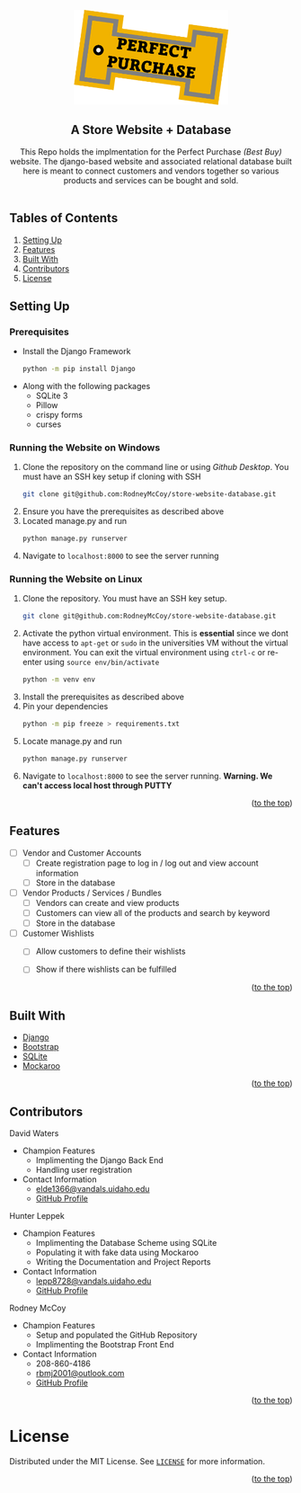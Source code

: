 <div id="top"></div>


<!-- TITLE -->
<p align="center">
  <img width="275" src="https://github.com/RodneyMcCoy/store-website-database/blob/main/icon1.png">
</p>

<h2 align="center" id="heading">A Store Website + Database </h2>

<p align="center">This Repo holds the implmentation for the Perfect Purchase <em>(Best Buy)</em> website. The django-based website and associated relational database built here is meant to connect customers and vendors together so various products and services can be bought and sold. <br> <br> 
  
<!-- <a href="http://example.com/">Website Not Currently Hosted Here</a> -->

</p>

</div>



<!-- TABLE OF CONTENTS -->
## Tables of Contents

<ol>
  <li><a href="#setting-up">Setting Up</a></li>
  <li><a href="#features">Features</a></li>
  <li><a href="#built-with">Built With</a></li>
  <li><a href="#contributors">Contributors</a></li>
  <li><a href="#license">License</a></li>
</ol>




<!-- Setting Up -->
## Setting Up


### Prerequisites

* Install the Django Framework 
  ```sh
  python -m pip install Django
  ```
* Along with the following packages
  * SQLite 3
  * Pillow
  * crispy forms
  * curses 

### Running the Website on Windows

1. Clone the repository on the command line or using *Github Desktop*. You must have an SSH key setup if cloning with SSH
    ```sh
    git clone git@github.com:RodneyMcCoy/store-website-database.git
    ```
2. Ensure you have the prerequisites as described above
3. Located manage.py and run 
    ```sh
    python manage.py runserver
    ```
4. Navigate to `localhost:8000` to see the server running


### Running the Website on Linux

1. Clone the repository. You must have an SSH key setup.
    ```sh
    git clone git@github.com:RodneyMcCoy/store-website-database.git
    ```
2. Activate the python virtual environment. This is **essential** since we dont have access to `apt-get` or `sudo` in the universities VM without the virtual environment. You can exit the virtual environment using `ctrl-c` or re-enter using `source env/bin/activate`
    ```sh
    python -m venv env
    ```
3. Install the prerequisites as described above
4. Pin your dependencies	
    ```sh
    python -m pip freeze > requirements.txt
    ```
5. Locate manage.py and run 
    ```sh
    python manage.py runserver
    ```
6. Navigate to `localhost:8000` to see the server running. **Warning. We can't access local host through PUTTY**



<p align="right">(<a href="#top">to the top</a>)</p>





<!-- FEATURES -->
## Features


- [ ] Vendor and Customer Accounts
  - [ ] Create registration page to log in / log out and view account information
  - [ ] Store in the database
- [ ] Vendor Products / Services / Bundles  
  - [ ] Vendors can create and view products
  - [ ] Customers can view all of the products and search by keyword
  - [ ] Store in the database
- [ ] Customer Wishlists
  - [ ] Allow customers to define their wishlists
  - [ ] Show if there wishlists can be fulfilled


<p align="right">(<a href="#top">to the top</a>)</p>





<!-- BUILT WITH -->
## Built With

* [Django](https://www.djangoproject.com/)
* [Bootstrap](https://getbootstrap.com/)
* [SQLite](https://docs.microsoft.com/en-us/sql/?view=sql-server-ver15)
* [Mockaroo](https://www.mockaroo.com/)


<p align="right">(<a href="#top">to the top</a>)</p>













<!-- CONTRIBUTORS -->
## Contributors


David Waters
- Champion Features
  - Implimenting the Django Back End
  - Handling user registration
- Contact Information
  - elde1366@vandals.uidaho.edu
  - [GitHub Profile](https://github.com/iTzLegend23)



Hunter Leppek
- Champion Features
  - Implimenting the Database Scheme using SQLite
  - Populating it with fake data using Mockaroo
  - Writing the Documentation and Project Reports
- Contact Information
  - lepp8728@vandals.uidaho.edu
  - [GitHub Profile](https://github.com/Hunter-SE)


Rodney McCoy
- Champion Features
  - Setup and populated the GitHub Repository 
  - Implimenting the Bootstrap Front End
- Contact Information
  - 208-860-4186
  - rbmj2001@outlook.com
  - [GitHub Profile](https://github.com/RodneyMcCoy)


<p align="right">(<a href="#top">to the top</a>)</p>



<!-- LICENSE -->
# License

Distributed under the MIT License. See [`LICENSE`](https://github.com/RodneyMcCoy/store-website-database/blob/main/LICENSE) for more information.

<p align="right">(<a href="#top">to the top</a>)</p>







<!-- MARKDOWN LINKS & IMAGES -->
<!-- https://www.markdownguide.org/basic-syntax/#reference-style-links -->
[contributors-shield]: https://img.shields.io/github/contributors/github_username/repo_name.svg?style=for-the-badge
[contributors-url]: https://github.com/github_username/repo_name/graphs/contributors
[forks-shield]: https://img.shields.io/github/forks/github_username/repo_name.svg?style=for-the-badge
[forks-url]: https://github.com/github_username/repo_name/network/members
[stars-shield]: https://img.shields.io/github/stars/github_username/repo_name.svg?style=for-the-badge
[stars-url]: https://github.com/github_username/repo_name/stargazers
[issues-shield]: https://img.shields.io/github/issues/github_username/repo_name.svg?style=for-the-badge
[issues-url]: https://github.com/github_username/repo_name/issues
[license-shield]: https://img.shields.io/github/license/github_username/repo_name.svg?style=for-the-badge
[license-url]: https://github.com/github_username/repo_name/blob/master/LICENSE.txt
[linkedin-shield]: https://img.shields.io/badge/-LinkedIn-black.svg?style=for-the-badge&logo=linkedin&colorB=555
[linkedin-url]: https://linkedin.com/in/linkedin_username
[product-screenshot]: images/screenshot.png
